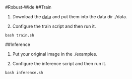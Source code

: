 #Robust-Wide
##Train

1. Download the [data](https://huggingface.co/datasets/timbrooks/instructpix2pix-clip-filtered) and put them into the data dir ./data.

2. Configure the train script and then run it.

```
bash train.sh
```

##Inference
1. Put your original image in the ./examples.

2. Configure the inference script and then run it.
```
bash inference.sh
```